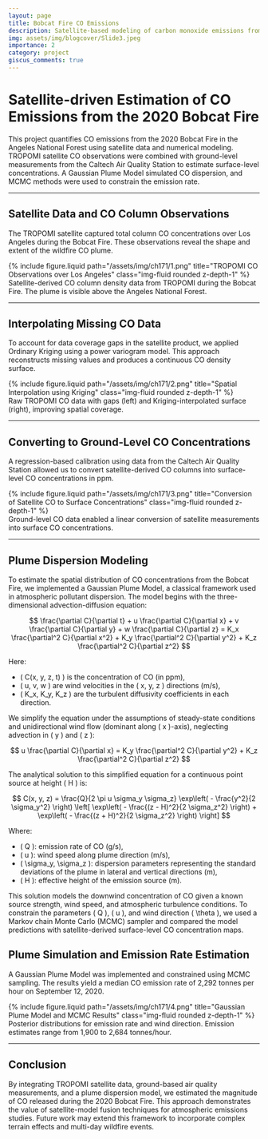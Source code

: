 ```yaml
---
layout: page
title: Bobcat Fire CO Emissions
description: Satellite-based modeling of carbon monoxide emissions from the 2020 Bobcat Fire
img: assets/img/blogcover/Slide3.jpeg
importance: 2
category: project
giscus_comments: true
---
```


# Satellite-driven Estimation of CO Emissions from the 2020 Bobcat Fire

This project quantifies CO emissions from the 2020 Bobcat Fire in the Angeles National Forest using satellite data and numerical modeling. TROPOMI satellite CO observations were combined with ground-level measurements from the Caltech Air Quality Station to estimate surface-level concentrations. A Gaussian Plume Model simulated CO dispersion, and MCMC methods were used to constrain the emission rate.

---

## Satellite Data and CO Column Observations

The TROPOMI satellite captured total column CO concentrations over Los Angeles during the Bobcat Fire. These observations reveal the shape and extent of the wildfire CO plume.

<div class="row justify-content-sm-center">
  <div class="col-sm-10 mt-3 mt-md-0">
    {% include figure.liquid path="/assets/img/ch171/1.png" title="TROPOMI CO Observations over Los Angeles" class="img-fluid rounded z-depth-1" %}
  </div>
</div>
<div class="caption">
  Satellite-derived CO column density data from TROPOMI during the Bobcat Fire. The plume is visible above the Angeles National Forest.
</div>

---

## Interpolating Missing CO Data

To account for data coverage gaps in the satellite product, we applied Ordinary Kriging using a power variogram model. This approach reconstructs missing values and produces a continuous CO density surface.

<div class="row justify-content-sm-center">
  <div class="col-sm-10 mt-3 mt-md-0">
    {% include figure.liquid path="/assets/img/ch171/2.png" title="Spatial Interpolation using Kriging" class="img-fluid rounded z-depth-1" %}
  </div>
</div>
<div class="caption">
  Raw TROPOMI CO data with gaps (left) and Kriging-interpolated surface (right), improving spatial coverage.
</div>

---

## Converting to Ground-Level CO Concentrations

A regression-based calibration using data from the Caltech Air Quality Station allowed us to convert satellite-derived CO columns into surface-level CO concentrations in ppm.

<div class="row justify-content-sm-center">
  <div class="col-sm-10 mt-3 mt-md-0">
    {% include figure.liquid path="/assets/img/ch171/3.png" title="Conversion of Satellite CO to Surface Concentrations" class="img-fluid rounded z-depth-1" %}
  </div>
</div>
<div class="caption">
  Ground-level CO data enabled a linear conversion of satellite measurements into surface CO concentrations.
</div>

---

## Plume Dispersion Modeling

To estimate the spatial distribution of CO concentrations from the Bobcat Fire, we implemented a Gaussian Plume Model, a classical framework used in atmospheric pollutant dispersion. The model begins with the three-dimensional advection-diffusion equation:

$$
\frac{\partial C}{\partial t} + u \frac{\partial C}{\partial x} + v \frac{\partial C}{\partial y} + w \frac{\partial C}{\partial z} = K_x \frac{\partial^2 C}{\partial x^2} + K_y \frac{\partial^2 C}{\partial y^2} + K_z \frac{\partial^2 C}{\partial z^2}
$$

Here:
- \( C(x, y, z, t) \) is the concentration of CO (in ppm),
- \( u, v, w \) are wind velocities in the \( x, y, z \) directions (m/s),
- \( K_x, K_y, K_z \) are the turbulent diffusivity coefficients in each direction.

We simplify the equation under the assumptions of steady-state conditions and unidirectional wind flow (dominant along \( x \)-axis), neglecting advection in \( y \) and \( z \):

$$
u \frac{\partial C}{\partial x} = K_y \frac{\partial^2 C}{\partial y^2} + K_z \frac{\partial^2 C}{\partial z^2}
$$

The analytical solution to this simplified equation for a continuous point source at height \( H \) is:

$$
C(x, y, z) = \frac{Q}{2 \pi u \sigma_y \sigma_z} \exp\left( - \frac{y^2}{2 \sigma_y^2} \right) \left[ \exp\left( - \frac{(z - H)^2}{2 \sigma_z^2} \right) + \exp\left( - \frac{(z + H)^2}{2 \sigma_z^2} \right) \right]
$$

Where:
- \( Q \): emission rate of CO (g/s),
- \( u \): wind speed along plume direction (m/s),
- \( \sigma_y, \sigma_z \): dispersion parameters representing the standard deviations of the plume in lateral and vertical directions (m),
- \( H \): effective height of the emission source (m).

This solution models the downwind concentration of CO given a known source strength, wind speed, and atmospheric turbulence conditions. To constrain the parameters \( Q \), \( u \), and wind direction \( \theta \), we used a Markov chain Monte Carlo (MCMC) sampler and compared the model predictions with satellite-derived surface-level CO concentration maps.

## Plume Simulation and Emission Rate Estimation

A Gaussian Plume Model was implemented and constrained using MCMC sampling. The results yield a median CO emission rate of 2,292 tonnes per hour on September 12, 2020.

<div class="row justify-content-sm-center">
  <div class="col-sm-10 mt-3 mt-md-0">
    {% include figure.liquid path="/assets/img/ch171/4.png" title="Gaussian Plume Model and MCMC Results" class="img-fluid rounded z-depth-1" %}
  </div>
</div>
<div class="caption">
  Posterior distributions for emission rate and wind direction. Emission estimates range from 1,900 to 2,684 tonnes/hour.
</div>

---

## Conclusion

By integrating TROPOMI satellite data, ground-based air quality measurements, and a plume dispersion model, we estimated the magnitude of CO released during the 2020 Bobcat Fire. This approach demonstrates the value of satellite-model fusion techniques for atmospheric emissions studies. Future work may extend this framework to incorporate complex terrain effects and multi-day wildfire events.
